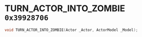 # TURN_ACTOR_INTO_ZOMBIE `0x39928706`

```cpp
void TURN_ACTOR_INTO_ZOMBIE(Actor _Actor, ActorModel _Model);
```